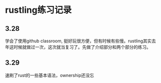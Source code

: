 # rustling练习记录
## 3.28
学会了使用github classroom, 挺好玩很方便，但有时候有些慢。rustling其实去年这时候就做过一次，这次就当复习了。先做了介绍部分和两个部分的练习。
## 3.29
速刷了rust的一些基本语法，ownership还没忘

